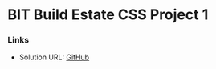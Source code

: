 # BIT Build Estate CSS Project 1

### Links

- Solution URL: [GitHub](https://github.com/vace328/portfolio-template)